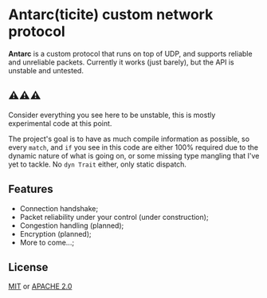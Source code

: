 # Antarc(ticite) custom network protocol

**Antarc** is a custom protocol that runs on top of UDP, and supports reliable and unreliable
packets. Currently it works (just barely), but the API is unstable and untested.

## ⚠️⚠️⚠️

Consider everything you see here to be unstable, this is mostly experimental code at this point.

The project's goal is to have as much compile information as possible, so every `match`, and
`if` you see in this code are either 100% required due to the dynamic nature of what is going on, or
some missing type mangling that I've yet to tackle. No `dyn Trait` either, only static dispatch.

## Features

- Connection handshake;
- Packet reliability under your control (under construction);
- Congestion handling (planned);
- Encryption (planned);
- More to come...;

## License

[MIT](./license-mit) or [APACHE 2.0](./license-apache)
